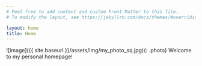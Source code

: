 ```yaml
---
# Feel free to add content and custom Front Matter to this file.
# To modify the layout, see https://jekyllrb.com/docs/themes/#overriding-theme-defaults

layout: home
title: Home
---
```

<style type="text/css">
  .photo {
    border-radius: 50%;
    float: right;
    filter: grayscale(100%);
  }
  .photo:hover {
    filter: grayscale(0);
  }
</style>
![image]({{ site.baseurl }}/assets/img/my_photo_sq.jpg){: .photo} Welcome to my personal homepage! 
